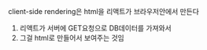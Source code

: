 client-side rendering은 html을 리액트가 브라우저안에서 만든다
1. 리액트가 서버에 GET요청으로 DB데이터를 가져와서
2. 그걸 html로 만들어서 보여주는 것임 